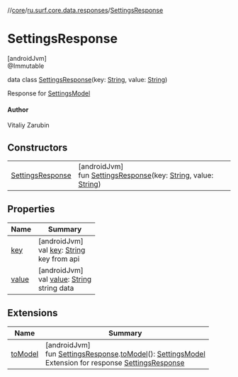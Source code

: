 //[core](../../../index.md)/[ru.surf.core.data.responses](../index.md)/[SettingsResponse](index.md)

# SettingsResponse

[androidJvm]\
@Immutable

data class [SettingsResponse](index.md)(key: [String](https://kotlinlang.org/api/latest/jvm/stdlib/kotlin/-string/index.html), value: [String](https://kotlinlang.org/api/latest/jvm/stdlib/kotlin/-string/index.html))

Response for [SettingsModel](../../ru.surf.core.data.models/-settings-model/index.md)

#### Author

Vitaliy Zarubin

## Constructors

| | |
|---|---|
| [SettingsResponse](-settings-response.md) | [androidJvm]<br>fun [SettingsResponse](-settings-response.md)(key: [String](https://kotlinlang.org/api/latest/jvm/stdlib/kotlin/-string/index.html), value: [String](https://kotlinlang.org/api/latest/jvm/stdlib/kotlin/-string/index.html)) |

## Properties

| Name | Summary |
|---|---|
| [key](key.md) | [androidJvm]<br>val [key](key.md): [String](https://kotlinlang.org/api/latest/jvm/stdlib/kotlin/-string/index.html)<br>key from api |
| [value](value.md) | [androidJvm]<br>val [value](value.md): [String](https://kotlinlang.org/api/latest/jvm/stdlib/kotlin/-string/index.html)<br>string data |

## Extensions

| Name | Summary |
|---|---|
| [toModel](../../ru.surf.core.data.mappers/to-model.md) | [androidJvm]<br>fun [SettingsResponse](index.md).[toModel](../../ru.surf.core.data.mappers/to-model.md)(): [SettingsModel](../../ru.surf.core.data.models/-settings-model/index.md)<br>Extension for response [SettingsResponse](index.md) |
